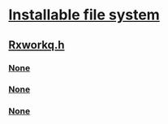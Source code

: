 # [Installable file system](../_ifsk/index.md)
## [Rxworkq.h](index.md)
### [None](../rxworkq/nf-rxworkq-rxdispatchtoworkerthread.md)
### [None](../rxworkq/nf-rxworkq-rxposttoworkerthread.md)
### [None](../rxworkq/nf-rxworkq-rxspindownmrxdispatcher.md)
